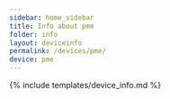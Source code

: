 ```yaml
---
sidebar: home_sidebar
title: Info about pme
folder: info
layout: deviceinfo
permalink: /devices/pme/
device: pme
---
```

{% include templates/device_info.md %}

